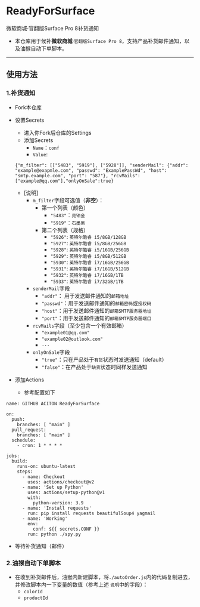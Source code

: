 # ReadyForSurface
微软商城·官翻版Surface Pro 8补货通知

 - 本仓库用于候补**微软商城**·`官翻版Surface Pro 8`，支持产品补货邮件通知，以及油猴自动下单脚本。

---

## 使用方法

### 1.补货通知

- Fork本仓库
- 设置Secrets
   - 进入你Fork后仓库的Settings
   - 添加Secrets
     - `Name`：`conf`
     - `Value`:
  ```
  {"m_filter": [["5483", "5919"], ["5928"]], "senderMail": {"addr": "example@exapmle.com", "passwd": "ExamplePassWd", "host": "smtp.example.com", "port": "587"}, "rcvMails": ["example@qq.com"],"onlyOnSale":true}
  ```
  - [说明]
    - `m_filter`字段可选值（**非空**）：
      - 第一个列表（颜色）
        - `"5483"`：`亮铂金`
        - `"5919"`：`石墨黑`
      - 第二个列表（规格） 
        - `"5926"`: `英特尔酷睿 i5/8GB/128GB`
        - `"5927"`: `英特尔酷睿 i5/8GB/256GB`
        - `"5928"`: `英特尔酷睿 i5/16GB/256GB`
        - `"5929"`: `英特尔酷睿 i5/8GB/512GB`
        - `"5930"`: `英特尔酷睿 i7/16GB/256GB`
        - `"5931"`: `英特尔酷睿 i7/16GB/512GB`
        - `"5932"`: `英特尔酷睿 i7/16GB/1TB`
        - `"5933"`: `英特尔酷睿 i7/32GB/1TB`
    - `senderMail`字段
      - `"addr"`： 用于发送邮件通知的`邮箱地址`
      - `"passwd"`：用于发送邮件通知的`邮箱密码`或`授权码`
      - `"host"`：用于发送邮件通知的`邮箱SMTP服务器地址`
      - `"port"`：用于发送邮件通知的`邮箱SMTP服务器端口`
    - `rcvMails`字段（至少包含一个有效邮箱）
      - `"example01@qq.com"`
      - `"example02@outlook.com"`
      - `···`
    - `onlyOnSale`字段
      - `"true"`：只在产品处于`有货`状态时发送通知（default）
      - `"false"`：在产品处于`缺货`状态时同样发送通知


 - 添加Actions
    - 参考配置如下
```
name: GITHUB ACITON ReadyForSurface

on:
  push:
    branches: [ "main" ]
  pull_request:
    branches: [ "main" ]
  schedule:
    - cron: 1 * * * *

jobs:
  build:
    runs-on: ubuntu-latest
    steps:
      - name: Checkout
        uses: actions/checkout@v2
      - name: 'Set up Python'
        uses: actions/setup-python@v1
        with:
          python-version: 3.9
      - name: 'Install requests'
        run: pip install requests beautifulSoup4 yagmail
      - name: 'Working'
        env:
          conf: ${{ secrets.CONF }}
        run: python ./spy.py
```
- 等待补货通知（邮件）

### 2.油猴自动下单脚本

 - 在收到补货邮件后，油猴内新建脚本，将`./autoOrder.js`内的代码复制进去，并修改脚本内一下变量的数值（参考上述 `说明`中的字段）：
   - `colorId`
   - `productId`
